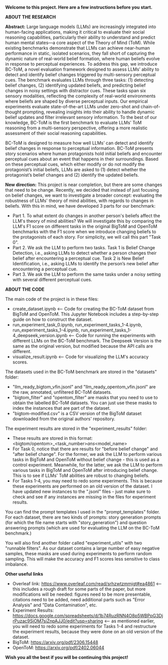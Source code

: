 **Welcome to this project. Here are a few instructions before you start.**

**ABOUT THE RESEARCH**

**Abstract:** Large language models (LLMs) are increasingly integrated into human-facing applications, making it critical to evaluate their social reasoning capabilities, particularly their ability to understand and predict human mental states—a core aspect of the Theory of Mind (ToM). While existing benchmarks demonstrate that LLMs can achieve near-human performance in static, isolated scenarios, they fall short of capturing the dynamic nature of real-world belief formation, where human beliefs evolve in response to perceptual experiences. To address this gap, we introduce BC-ToM, a novel evaluation framework designed to assess LLMs’ ability to detect and identify belief changes triggered by multi-sensory perceptual cues. The benchmark evaluates LLMs through three tasks: (1) detecting belief changes, (2) identifying updated beliefs, and predicting belief changes in noisy settings with distractor cues. These tasks span six sensory modalities, reflecting the complexity of real-world environments where beliefs are shaped by diverse perceptual inputs. Our empirical experiments evaluate state-of-the-art LLMs under zero-shot and chain-of-thought prompting, revealing insights into their ability to handle dynamic belief updates and filter irrelevant sensory information. To the best of our knowledge, BC-ToM is the first benchmark to evaluate LLMs’ ToM reasoning from a multi-sensory perspective, offering a more realistic assessment of their social reasoning capabilities.

BC-ToM is designed to measure how well LLMs’ can detect and identify belief changes in response to perceptual information. BC-ToM presents story scenarios where human protagonists hold initial beliefs and encounter perceptual cues about an event that happens in their surroundings. Based on these perceptual cues, which either modify or do not modify the protagonist’s initial beliefs, LLMs are asked to (1) detect whether the protagonist’s belief changes and (2) identify the updated beliefs.

**New direction:** This project is near completion, but there are some changes that need to be change. Recently, we decided that instead of just focusing on belief changes, we want to investigate a broader concept: evaluating the robustness of LLMs' theory of mind abilities, with regards to changes in beliefs. With this in mind, we have developed 3 parts for our benchmark: 
- Part 1. To what extent do changes in another person's beliefs affect the LLM's theory of mind abilities? We will investigate this by comparing the LLM's F1 score on different tasks in the original BigToM and OpenToM benchmarks with the F1 score when we introduce changing beliefs to the protagonists of each story. For simplicity, we will call this part "Task 0". 
- Part 2. We ask the LLM to perform two tasks. Task 1 is Belief Change Detection, i.e., asking LLMs to detect whether a person changes their belief after encountering a perceptual cue. Task 2 is New Belief Identification, i.e., asking LLMs to identify the person’s new belief after encountering a perceptual cue.
- Part 3. We ask the LLM to perform the same tasks under a noisy setting with several different perceptual cues. 

**ABOUT THE CODE**

The main code of the project is in these files:
- create_dataset.ipynb <-- Code for creating the BC-ToM dataset from BigToM and OpenToM. This Jupyter Notebook includes a step-by-step guide on how to construct the dataset. 
- run_experiment_task_0.ipynb, run_experiment_tasks_1-4.ipynb, run_experiment_tasks_1-4.ipynb, run_experiment_tasks_1-4_deepseek_version.ipynb <-- Code for running the experiments with different LLMs on the BC-ToM benchmark. The Deepseek Version is the same as the original version, but modified because the API calls are different.
- visualize_result.ipynb <-- Code for visualizing the LLM's accuracy scores.

The datasets used in the BC-ToM benchmark are stored in the "datasets" folder:
- "llm_ready_bigtom_vfin.jsonl" and "llm_ready_opentom_vfin.jsonl" are the raw, annotated, unfiltered BC-ToM datasets.
- "bigtom_filter" and "opentom_filter" are masks that you need to use to obtain the labelled BC-ToM datasets. You can just use these masks to index the instances that are part of the dataset.
- "bigtom-modified.csv" is a CSV version of the BigToM dataset downloaded from the original authors' repository.

The experiment results are stored in the "experiment_results" folder:
- These results are stored in this format: <bigtom/opentom>_<task_number>_ans_<model_name>
- For Task 0, notice that there are results for "before belief change" and "after belief change". For the former, we ask the LLM to perform various tasks in BigToM and OpenToM without belief change - this is used as a control experiment. Meanwhile, for the latter, we ask the LLM to perform various tasks in BigToM and OpenToM after introducing belief change. This is to see if LLMs' ToM abilities are robust to changing beliefs.
- For Tasks 1-4, you may need to redo some experiments. This is because these experiments are performed on an old version of the dataset. I have updated new instances to the ".jsonl" files - just make sure to check and see if any instances are missing in the files for experiment results.

You can find the prompt templates I used in the "prompt_templates" folder. For each dataset, there are two kinds of prompts: story generation prompts (for which the file name starts with "story_generation") and question answering prompts (which are used for evaluating the LLM on the BC-ToM benchmark.)

You will also find another folder called "experiment_utils" with two "runnable filters". As our dataset contains a large number of easy negative samples, these masks are used during experiments to perform random sampling. This will make the accuracy and F1 scores less sensitive to class imbalance. 


**Other useful links**
- Overleaf link: https://www.overleaf.com/read/srhzwtzmmjgt#ea4861 <-- this includes a rough draft for some parts of the paper, but more modifications will be needed: figures need to be more presentable, citations need to be added, need additional parts such as "Error Analysis" and "Data Contamination", etc.
- Experiment Results: https://docs.google.com/spreadsheets/d/1b74RuzRNN4O8p5WBPpG3DjrPuzac9SjOM7siZnpAJJ0/edit?usp=sharing <-- as mentioned earlier, you will need to redo some experiments for Tasks 1-4 and restructure the experiment results, because they were done on an old version of the dataset. 
- BigToM: https://arxiv.org/pdf/2306.15448
- OpenToM: https://arxiv.org/pdf/2402.06044

**Wish you all the best if you will be continuing this project!**
